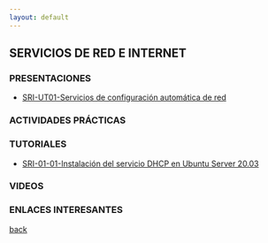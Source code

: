 ```yaml
---
layout: default
---
```


## SERVICIOS DE RED E INTERNET

### PRESENTACIONES  

* [SRI-UT01-Servicios de configuración automática de red](https://slides.com/manueljesusrodriguezarabi/deck-87afca/fullscreen)

### ACTIVIDADES PRÁCTICAS

### TUTORIALES  

* [SRI-01-01-Instalación del servicio DHCP en Ubuntu Server 20.03](https://docs.google.com/document/d/13mH4C-YDlYeXPbv_PJqyFJYQWNkZjs5oO1Af6zSJ7ws/edit?usp=sharing)

### VIDEOS

### ENLACES INTERESANTES

[back](https://mrodara.github.io)